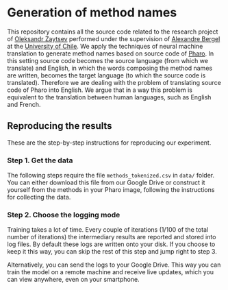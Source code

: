 # Generation of method names

This repository contains all the source code related to the research project of [Oleksandr Zaytsev](@olekscode) performed under the supervision of [Alexandre Bergel](@bergel) at the [University of Chile](http://www.uchile.cl/). We apply the techniques of neural machine translation to generate method names based on source code of [Pharo](https://pharo.org/). In this setting source code becomes the source language (from which we translate) and English, in which the words composing the method names are written, becomes the target language (to which the source code is translated). Therefore we are dealing with the problem of translating source code of Pharo into English. We argue that in a way this problem is equivalent to the translation between human languages, such as English and French.

## Reproducing the results

These are the step-by-step instructions for reproducing our experiment.

### Step 1. Get the data

The following steps require the file `methods_tokenized.csv` in `data/` folder. You can either download this file from our Google Drive or construct it yourself from the methods in your Pharo image, following the instructions for collecting the data.

### Step 2. Choose the logging mode

Training takes a lot of time. Every couple of iterations (1/100 of the total number of iterations) the intermediary results are reported and stored into log files. By default these logs are written onto your disk. If you choose to keep it this way, you can skip the rest of this step and jump right to step 3.

Alternatively, you can send the logs to your Google Drive. This way you can train the model on a remote machine and receive live updates, which you can view anywhere, even on your smartphone.